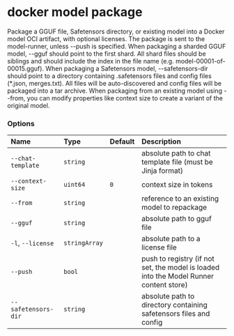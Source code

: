 # docker model package

<!---MARKER_GEN_START-->
Package a GGUF file, Safetensors directory, or existing model into a Docker model OCI artifact, with optional licenses. The package is sent to the model-runner, unless --push is specified.
When packaging a sharded GGUF model, --gguf should point to the first shard. All shard files should be siblings and should include the index in the file name (e.g. model-00001-of-00015.gguf).
When packaging a Safetensors model, --safetensors-dir should point to a directory containing .safetensors files and config files (*.json, merges.txt). All files will be auto-discovered and config files will be packaged into a tar archive.
When packaging from an existing model using --from, you can modify properties like context size to create a variant of the original model.

### Options

| Name                | Type          | Default | Description                                                                            |
|:--------------------|:--------------|:--------|:---------------------------------------------------------------------------------------|
| `--chat-template`   | `string`      |         | absolute path to chat template file (must be Jinja format)                             |
| `--context-size`    | `uint64`      | `0`     | context size in tokens                                                                 |
| `--from`            | `string`      |         | reference to an existing model to repackage                                            |
| `--gguf`            | `string`      |         | absolute path to gguf file                                                             |
| `-l`, `--license`   | `stringArray` |         | absolute path to a license file                                                        |
| `--push`            | `bool`        |         | push to registry (if not set, the model is loaded into the Model Runner content store) |
| `--safetensors-dir` | `string`      |         | absolute path to directory containing safetensors files and config                     |


<!---MARKER_GEN_END-->

